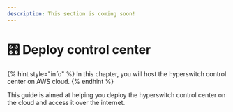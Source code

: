 ```yaml
---
description: This section is coming soon!
---
```


# 🎛 Deploy control center

{% hint style="info" %}
In this chapter, you will host the hyperswitch control center on AWS cloud.&#x20;
{% endhint %}

This guide is aimed at helping you deploy the hyperswitch control center on the cloud and access it over the internet.
